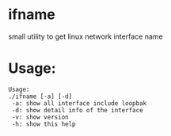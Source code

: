 # ifname
small utility to get linux network interface name


# Usage:
```
Usage: 
./ifname [-a] [-d]
 -a: show all interface include loopbak
 -d: show detail info of the interface
 -v: show version
 -h: show this help
```